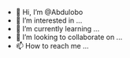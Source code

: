 - 👋 Hi, I’m @Abdulobo
- 👀 I’m interested in ...
- 🌱 I’m currently learning ...
- 💞️ I’m looking to collaborate on ...
- 📫 How to reach me ...

<!---
Abdulobo/Abdulobo is a ✨ special ✨ repository because its `README.md` (this file) appears on your GitHub profile.
You can click the Preview link to take a look at your changes.
--->
